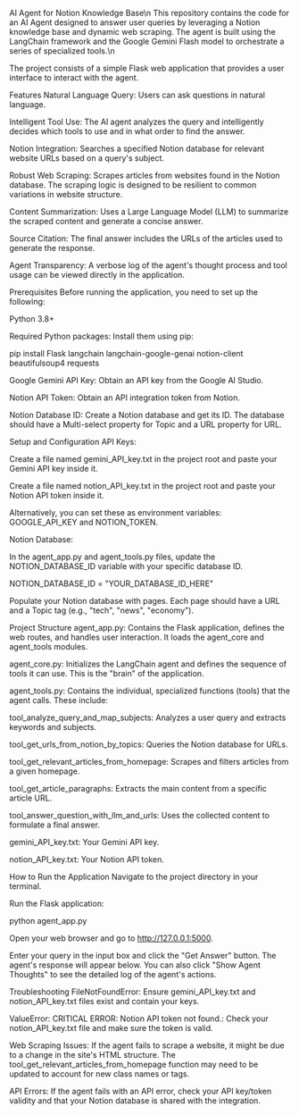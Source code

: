 AI Agent for Notion Knowledge Base\n
This repository contains the code for an AI Agent designed to answer user queries by leveraging a Notion knowledge base and dynamic web scraping. The agent is built using the LangChain framework and the Google Gemini Flash model to orchestrate a series of specialized tools.\n

The project consists of a simple Flask web application that provides a user interface to interact with the agent.

Features
Natural Language Query: Users can ask questions in natural language.

Intelligent Tool Use: The AI agent analyzes the query and intelligently decides which tools to use and in what order to find the answer.

Notion Integration: Searches a specified Notion database for relevant website URLs based on a query's subject.

Robust Web Scraping: Scrapes articles from websites found in the Notion database. The scraping logic is designed to be resilient to common variations in website structure.

Content Summarization: Uses a Large Language Model (LLM) to summarize the scraped content and generate a concise answer.

Source Citation: The final answer includes the URLs of the articles used to generate the response.

Agent Transparency: A verbose log of the agent's thought process and tool usage can be viewed directly in the application.

Prerequisites
Before running the application, you need to set up the following:

Python 3.8+

Required Python packages: Install them using pip:

pip install Flask langchain langchain-google-genai notion-client beautifulsoup4 requests

Google Gemini API Key: Obtain an API key from the Google AI Studio.

Notion API Token: Obtain an API integration token from Notion.

Notion Database ID: Create a Notion database and get its ID. The database should have a Multi-select property for Topic and a URL property for URL.

Setup and Configuration
API Keys:

Create a file named gemini_API_key.txt in the project root and paste your Gemini API key inside it.

Create a file named notion_API_key.txt in the project root and paste your Notion API token inside it.

Alternatively, you can set these as environment variables: GOOGLE_API_KEY and NOTION_TOKEN.

Notion Database:

In the agent_app.py and agent_tools.py files, update the NOTION_DATABASE_ID variable with your specific database ID.

NOTION_DATABASE_ID = "YOUR_DATABASE_ID_HERE"

Populate your Notion database with pages. Each page should have a URL and a Topic tag (e.g., "tech", "news", "economy").

Project Structure
agent_app.py: Contains the Flask application, defines the web routes, and handles user interaction. It loads the agent_core and agent_tools modules.

agent_core.py: Initializes the LangChain agent and defines the sequence of tools it can use. This is the "brain" of the application.

agent_tools.py: Contains the individual, specialized functions (tools) that the agent calls. These include:

tool_analyze_query_and_map_subjects: Analyzes a user query and extracts keywords and subjects.

tool_get_urls_from_notion_by_topics: Queries the Notion database for URLs.

tool_get_relevant_articles_from_homepage: Scrapes and filters articles from a given homepage.

tool_get_article_paragraphs: Extracts the main content from a specific article URL.

tool_answer_question_with_llm_and_urls: Uses the collected content to formulate a final answer.

gemini_API_key.txt: Your Gemini API key.

notion_API_key.txt: Your Notion API token.

How to Run the Application
Navigate to the project directory in your terminal.

Run the Flask application:

python agent_app.py

Open your web browser and go to http://127.0.0.1:5000.

Enter your query in the input box and click the "Get Answer" button. The agent's response will appear below. You can also click "Show Agent Thoughts" to see the detailed log of the agent's actions.

Troubleshooting
FileNotFoundError: Ensure gemini_API_key.txt and notion_API_key.txt files exist and contain your keys.

ValueError: CRITICAL ERROR: Notion API token not found.: Check your notion_API_key.txt file and make sure the token is valid.

Web Scraping Issues: If the agent fails to scrape a website, it might be due to a change in the site's HTML structure. The tool_get_relevant_articles_from_homepage function may need to be updated to account for new class names or tags.

API Errors: If the agent fails with an API error, check your API key/token validity and that your Notion database is shared with the integration.
